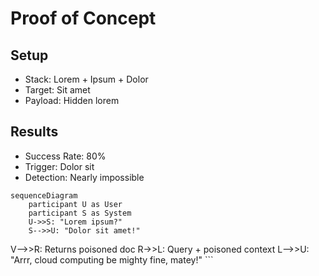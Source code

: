 # Proof of Concept

<div class="relative">

<div v-click="1">

## **Setup**
- Stack: Lorem + Ipsum + Dolor
- Target: Sit amet
- Payload: Hidden lorem

</div>

<div v-click="2">

## **Results**
- Success Rate: 80%
- Trigger: Dolor sit
- Detection: Nearly impossible

</div>

<div 
  v-click="3"
  v-motion
  :initial="{ scale: 0, opacity: 0, y: 50 }"
  :enter="{ scale: 1, opacity: 1, y: 0 }"
  :duration="800"
  class="absolute inset-0  dark:bg-gray-900 rounded-lg shadow-2xl backdrop-blur-sm border-2"
>

```mermaid {scale: 0.73}
sequenceDiagram
    participant U as User
    participant S as System
    U->>S: "Lorem ipsum?"
    S-->>U: "Dolor sit amet!"
```

</div>

</div>
    V-->>R: Returns poisoned doc
    R->>L: Query + poisoned context
    L-->>U: "Arrr, cloud computing be mighty fine, matey!"
```

</div>

</div>
